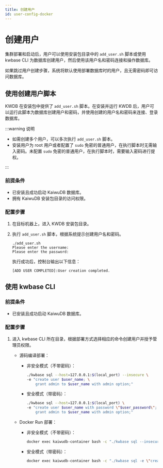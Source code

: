 ```yaml
---
title: 创建用户
id: user-config-docker
---
```


# 创建用户

集群部署和启动后，用户可以使用安装包目录中的 `add_user.sh` 脚本或使用 kwbase CLI 为数据库创建用户，然后使用该用户名和密码连接和操作数据库。

如果跳过用户创建步骤，系统将默认使用部署数据库时的用户，且无需密码即可访问数据库。

## 使用创建用户脚本

KWDB 在安装包中提供了 `add_user.sh` 脚本。在安装并运行 KWDB 后，用户可以运行此脚本为数据库创建用户和密码，并使用创建的用户名和密码来连接、登录数据库。

:::warning 说明

- 如需创建多个用户，可以多次执行 `add_user.sh` 脚本。
- 安装用户为 root 用户或者配置了 `sudo` 免密的普通用户，在执行脚本时无需输入密码。未配置 `sudo` 免密的普通用户，在执行脚本时，需要输入密码进行提权。

:::

### 前提条件

- 已安装且成功启动 KaiwuDB 数据库。
- 拥有 KaiwuDB 安装包目录的访问权限。

### 配置步骤

1. 在目标机器上，进入 KWDB 安装包目录。

2. 执行 `add_user.sh` 脚本，根据系统提示创建用户名和密码。

    ```shell
    ./add_user.sh
    Please enter the username:
    Please enter the password:
    ```

    执行成功后，控制台输出以下信息：

    ```shell
    [ADD USER COMPLETED]:User creation completed.
    ```

## 使用 kwbase CLI 

### 前提条件

- 已安装且成功启动 KaiwuDB 数据库。

### 配置步骤

1. 进入 kwbase CLI 所在目录，根据部署方式选择相应的命令创建用户并授予管理员权限。

    - 源码编译部署：

        - 非安全模式（不带密码）：

            ```bash
            ./kwbase sql --host=127.0.0.1:$(local_port) --insecure \
            -e "create user $user_name; \
                grant admin to $user_name with admin option;"
            ```

        - 安全模式（带密码）：

            ```bash
            ./kwbase sql --host=127.0.0.1:$(local_port) \
            -e "create user $user_name with password \"$user_password\"; \
                grant admin to $user_name with admin option;"
            ```

    - Docker Run 部署：

        - 非安全模式（不带密码）：

            ```bash
            docker exec kaiwudb-container bash -c "./kwbase sql --insecure -e \"create user $user_name;grant admin to $user_name with admin option;\""
            ```

        - 安全模式（带密码）：

            ```bash
            docker exec kaiwudb-container bash -c "./kwbase sql -e \"create user $user_name with password \\\"$user_password\\\";grant admin to $user_name with admin option;\"
            ```